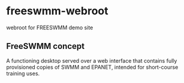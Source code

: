 # freeswmm-webroot
webroot for FREESWMM demo site

## FreeSWMM concept
A functioning desktop served over a web interface that contains fully provisioned copies of SWMM and EPANET, intended for short-course training uses. 
